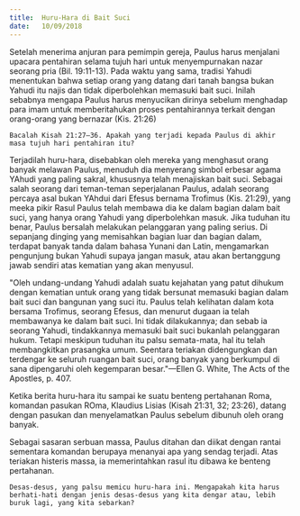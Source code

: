 ```yaml
---
title:  Huru-Hara di Bait Suci
date:   10/09/2018
---
```


Setelah menerima anjuran para pemimpin gereja, Paulus harus menjalani upacara pentahiran selama tujuh hari untuk menyempurnakan nazar seorang pria (Bil. 19:11-13). Pada waktu yang sama, tradisi Yahudi menentukan bahwa setiap orang yang datang dari tanah bangsa bukan Yahudi itu najis dan tidak diperbolehkan memasuki bait suci. Inilah sebabnya mengapa Paulus harus menyucikan dirinya sebelum menghadap para imam untuk memberitahukan proses pentahirannya terkait dengan orang-orang yang bernazar (Kis. 21:26)

`Bacalah Kisah 21:27–36. Apakah yang terjadi kepada Paulus di akhir masa tujuh hari pentahiran itu?`

Terjadilah huru-hara, disebabkan oleh mereka yang menghasut orang banyak melawan Paulus, menuduh dia menyerang simbol erbesar agama YAhudi yang paling sakral, khususnya telah menajiskan bait suci. Sebagai salah seorang dari teman-teman seperjalanan Paulus, adalah seorang percaya asal bukan YAhdui dari Efesus bernama Trofimus (Kis. 21:29), yang meeka pikir Rasul Paulus telah membawa dia ke dalam bagian dalam bait suci, yang hanya orang Yahudi yang diperbolehkan masuk. Jika tuduhan itu benar, Paulus bersalah melakukan pelanggaran yang paling serius. Di sepanjang dinging yang memisahkan bagian luar dan bagian dalam, terdapat banyak tanda dalam bahasa Yunani dan Latin, mengamarkan pengunjung bukan Yahudi supaya jangan masuk, atau akan bertanggung jawab sendiri atas kematian yang akan menyusul.

"Oleh undang-undang Yahudi adalah suatu kejahatan yang patut dihukum dengan kematian untuk orang yang tidak bersunat memasuki bagian dalam bait suci dan bangunan yang suci itu. Paulus telah kelihatan dalam kota bersama Trofimus, seorang Efesus, dan menurut dugaan ia telah membawanya ke dalam bait suci. Ini tidak dilakukannya; dan sebab ia seorang Yahudi, tindakkannya memasuki bait suci bukanlah pelanggaran hukum. Tetapi meskipun tuduhan itu palsu semata-mata, hal itu telah membangkitkan prasangka umum. Seentara teriakan didengungkan dan terdengar ke seluruh ruangan bait suci, orang banyak yang berkumpul di sana dipengaruhi oleh kegemparan besar."—Ellen G. White, The Acts of the Apostles, p. 407.

Ketika berita huru-hara itu sampai ke suatu benteng pertahanan Roma, komandan pasukan ROma, Klaudius Lisias 
(Kisah 21:31, 32; 23:26), datang dengan pasukan dan menyelamatkan Paulus sebelum dibunuh oleh orang banyak. 

Sebagai sasaran serbuan massa, Paulus ditahan dan diikat dengan rantai sementara komandan berupaya menanyai apa yang sendag terjadi. Atas teriakan histeris massa, ia memerintahkan rasul itu dibawa ke benteng pertahanan.

`Desas-desus, yang palsu memicu huru-hara ini. Mengapakah kita harus berhati-hati dengan jenis desas-desus yang kita dengar atau, lebih buruk lagi, yang kita sebarkan?`